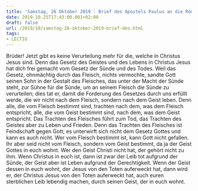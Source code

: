 ```yaml
---
title: 'Samstag, 26 Oktober 2019 : Brief des Apostels Paulus an die Römer 8,1-11.'
date: 2019-10-25T17:43:00.001+02:00
draft: false
url: /2019/10/samstag-26-oktober-2019-brief-des.html
tags: 
- LECTIO
---
```


Brüder! Jetzt gibt es keine Verurteilung mehr für die, welche in Christus Jesus sind. Denn das Gesetz des Geistes und des Lebens in Christus Jesus hat dich frei gemacht vom Gesetz der Sünde und des Todes. Weil das Gesetz, ohnmächtig durch das Fleisch, nichts vermochte, sandte Gott seinen Sohn in der Gestalt des Fleisches, das unter der Macht der Sünde steht, zur Sühne für die Sünde, um an seinem Fleisch die Sünde zu verurteilen; dies tat er, damit die Forderung des Gesetzes durch uns erfüllt werde, die wir nicht nach dem Fleisch, sondern nach dem Geist leben. Denn alle, die vom Fleisch bestimmt sind, trachten nach dem, was dem Fleisch entspricht, alle, die vom Geist bestimmt sind, nach dem, was dem Geist entspricht. Das Trachten des Fleisches führt zum Tod, das Trachten des Geistes aber zu Leben und Frieden. Denn das Trachten des Fleisches ist Feindschaft gegen Gott; es unterwirft sich nicht dem Gesetz Gottes und kann es auch nicht. Wer vom Fleisch bestimmt ist, kann Gott nicht gefallen. Ihr aber seid nicht vom Fleisch, sondern vom Geist bestimmt, da ja der Geist Gottes in euch wohnt. Wer den Geist Christi nicht hat, der gehört nicht zu ihm. Wenn Christus in euch ist, dann ist zwar der Leib tot aufgrund der Sünde, der Geist aber ist Leben aufgrund der Gerechtigkeit. Wenn der Geist dessen in euch wohnt, der Jesus von den Toten auferweckt hat, dann wird er, der Christus Jesus von den Toten auferweckt hat, auch euren sterblichen Leib lebendig machen, durch seinen Geist, der in euch wohnt.